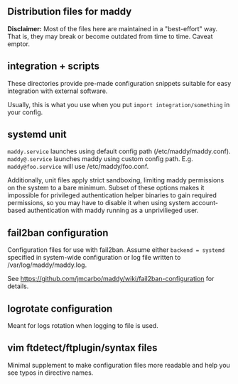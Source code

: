 Distribution files for maddy
------------------------------

**Disclaimer:** Most of the files here are maintained in a "best-effort" way.
That is, they may break or become outdated from time to time. Caveat emptor.

## integration + scripts

These directories provide pre-made configuration snippets suitable for
easy integration with external software.

Usually, this is what you use when you put `import integration/something` in
your config.

## systemd unit

`maddy.service` launches using default config path (/etc/maddy/maddy.conf).
`maddy@.service` launches maddy using custom config path. E.g.
`maddy@foo.service` will use /etc/maddy/foo.conf.

Additionally, unit files apply strict sandboxing, limiting maddy permissions on
the system to a bare minimum. Subset of these options makes it impossible for
privileged authentication helper binaries to gain required permissions, so you
may have to disable it when using system account-based authentication with
maddy running as a unprivilieged user.

## fail2ban configuration

Configuration files for use with fail2ban. Assume either `backend = systemd` specified
in system-wide configuration or log file written to /var/log/maddy/maddy.log.

See https://github.com/jmcarbo/maddy/wiki/fail2ban-configuration for details.

## logrotate configuration

Meant for logs rotation when logging to file is used.

## vim ftdetect/ftplugin/syntax files

Minimal supplement to make configuration files more readable and help you see
typos in directive names.
